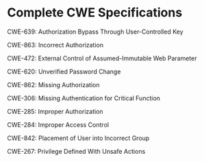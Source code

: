 

# Complete CWE Specifications

CWE-639: Authorization Bypass Through User-Controlled Key

CWE-863: Incorrect Authorization

CWE-472: External Control of Assumed-Immutable Web Parameter

CWE-620: Unverified Password Change

CWE-862: Missing Authorization

CWE-306: Missing Authentication for Critical Function

CWE-285: Improper Authorization

CWE-284: Improper Access Control

CWE-842: Placement of User into Incorrect Group

CWE-267: Privilege Defined With Unsafe Actions